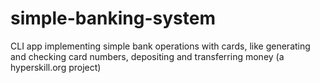 # simple-banking-system
CLI app implementing simple bank operations with cards, like generating and checking card numbers, depositing and transferring money  (a hyperskill.org project)
